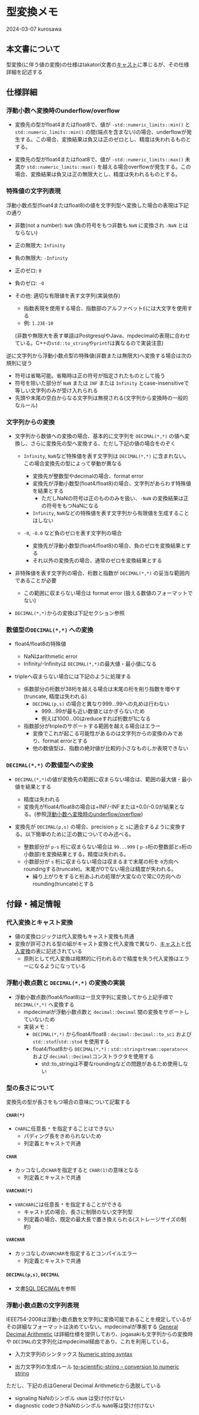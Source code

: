 # 型変換メモ

2024-03-07 kurosawa

## 本文書について

型変換(に伴う値の変換)の仕様はtakatori文書の[キャスト][キャスト]に準じるが、その仕様詳細を記述する

## 仕様詳細

### 浮動小数へ変換時のunderflow/overflow

  - 変換先の型がfloat4またはfloat8で、値が `-std::numeric_limits::min()` と `std::numeric_limits::min()` の間(端点を含まない)の場合、underflowが発生する。この場合、変換結果は負又は正のゼロとし、精度は失われるものとする。

  - 変換先の型がfloat4またはfloat8で、値が `-std::numeric_limits::max()` 未満か `std::numeric_limits::max()` を越える場合overflowが発生する。この場合、変換結果は負又は正の無限大とし、精度は失われるものとする。

### 特殊値の文字列表現

浮動小数点型(float4またはfloat8)の値を文字列型へ変換した場合の表現は下記の通り

  - 非数(not a number): `NaN`
    (負の符号をもつ非数も `NaN` に変換され `-NaN` とはならない)
  - 正の無限大: `Infinity`
  - 負の無限大: `-Infinity`
  - 正のゼロ: `0`
  - 負のゼロ: `-0`
  - その他: 適切な有限値を表す文字列(実装依存)
    - 指数表現を使用する場合、指数部のアルファベット`E`には大文字を使用する
    - 例: `1.23E-10`

    (非数や無限大を表す単語はPostgresqlやJava、mpdecimalの表現に合わせている。C++の`std::to_string`や`printf`は異なるので実装注意)

逆に文字列から浮動小数点型の特殊値(非数または無限大)へ変換する場合は次の規則に従う

  - 符号は省略可能。省略時は正の符号が指定されたものとして扱う
  - 符号を除いた部分が `NaN` または `INF` または `Infinity` とcase-insensitiveで等しい文字列のみが受け入れられる
  - 先頭や末尾の空白からなる文字列は無視される(文字列から変換時の一般的なルール)

### 文字列からの変換

  - 文字列から数値への変換の場合、基本的に文字列を `DECIMAL(*,*)` の値へ変換し、さらに変換先の型へ変換する、ただし下記の値の場合をのぞく

    - `Infinity`, `NaN`など特殊値を表す文字列は `DECIMAL(*,*)` に含まれない。この場合変換先の型によって挙動が異なる
      - 変換先が整数型やdecimalの場合、format error
      - 変換先が浮動小数型(float4/float8)の場合、文字列があらわす特殊値を結果とする
        - ただしNaNの符号は正のもののみを扱い、`-NaN` の変換結果は正の符号をもつNaNになる
      - `Infinity`, `NaN`などの特殊値を表す文字列から有限値を生成することはしない

    - `-0`, `-0.0` など負のゼロを表す文字列の場合
      - 変換先が浮動小数型(float4/float8)の場合、負のゼロを変換結果とする
      - それ以外の変換先の場合、通常のゼロを変換結果とする

  - 非特殊値を表す文字列の場合、桁数と指数が `DECIMAL(*,*)` の妥当な範囲内であることが必要
    - この範囲に収まらない場合は format error (扱える数値のフォーマットでない)

  - `DECIMAL(*,*)`からの変換は下記セクション参照

### 数値型の`DECIMAL(*,*)` への変換

  - float4/float8の特殊値
    - NaNはarithmetic error
    - Infinity/-Infinityは `DECIMAL(*,*)`の最大値・最小値になる

  - tripleへ収まらない場合には下記のように処理する
    - 係数部分の桁数が38桁を越える場合は末尾の桁を削り指数を増やす(truncate, 精度は失われる)
      - `DECIMAL(p,s)` の場合と異なり999...99への丸めは行わない
        - 999...99が最も近い数値とはかぎらないため
        - 例えば1000...00はreduceすれば桁数が1になる
    - 指数部分がtripleのサポートする範囲を越える場合はエラー
      - 変換でこれが起こる可能性があるのは文字列からの変換のみであり、format errorとする
      - 他の数値型は、指数の絶対値が比較的小さなものしか表現できない

### `DECIMAL(*,*)` の数値型への変換

- `DECIMAL(*,*)`の値が変換先の範囲に収まらない場合は、範囲の最大値・最小値を結果とする
  - 精度は失われる
  - 変換先がfloat4/float8の場合は+INF/-INFまたは+0.0/-0.0が結果となる。(参照[浮動小数へ変換時のunderflow/overflow](浮動小数へ変換時のunderflow/overflow))

- 変換先が `DECIMAL(p,s)` の場合、precision `p` と `s`に適合するように変換する。以下簡単のために正の数についてのみ述べる。
  - 整数部分が `p-s` 桁に収まらない場合は `99...999` ( `p-s`桁の整数部と`s`桁の小数部)を変換結果とする。精度は失われる。
  - 小数部分が `s` 桁に収まらない場合は収まるまで末尾の桁を `0`方向へroundingする(truncate)。末尾が0でない場合は精度が失われる。
      - 繰り上がりをすると桁あふれの処理が大変なので常に0方向へのrounding(truncate)とする

## 付録・補足情報

### 代入変換とキャスト変換

  - 値の変換ロジックは代入変換もキャスト変換も共通
  - 変換が許可される型の組がキャスト変換と代入変換で異なり、[キャスト][キャスト]と[代入変換][代入変換]の表に記述されている
    - 原則として代入変換は暗黙的に行われるので精度を失う代入変換はエラーになるようになっている

### 浮動小数点数と `DECIMAL(*,*)` の変換の実装

  - 浮動小数点数(float4/float8)は一旦文字列に変換してから上記手順で `DECIMAL(*,*)` へ変換する
    - mpdecimalが浮動小数点数と `decimal::Decimal` 間の変換をサポートしていないため
    - 実装メモ：
      - `DECIMAL(*,*)` からfloat4/float8 : `decimal::Decimal::to_sci` および `std::stof`/`std::stod` を使用する
      - float4/float8から `DECIMAL(*,*)` : `std::stringstream::operator<<` および `decimal::Decimal`コンストラクタを使用する
        - std::to_stringは不要なroundingなどの問題があるため使用しない

### 型の長さについて

変換先の型が長さをもつ場合の意味について記載する

#### `CHAR(*)`

- `CHAR`に任意長 `*` を指定することはできない
  - パディング長をきめられないため
  - 列定義とキャストで共通

#### `CHAR`

- カッコなしの`CHAR`を指定すると `CHAR(1)`の意味となる
  - 列定義とキャストで共通

#### `VARCHAR(*)`

- `VARCHAR`には任意長 `*` を指定することができる
  - キャスト式の場合、長さに制限のない文字列型
  - 列定義の場合、既定の最大長で置き換えられる(ストレージサイズの制約)

#### `VARCHAR`

- カッコなしの`VARCHAR`を指定するとコンパイルエラー
  - 列定義とキャストで共通

#### `DECIMAL(p,s)`, `DECIMAL`

- 文書[SQL DECIMAL](decimal_impl.md)を参照

### 浮動小数点数の文字列表現

IEEE754-2008は浮動小数点数を文字列に変換可能であることを規定しているがその詳細なフォーマットは決めていない。mpdecimalが準拠する [General Decimal Arithmetic](https://www.speleotrove.com/decimal/) は詳細仕様を提供しており、jogasakiも文字列からの変換時や `DECIMAL`の文字列化はmpdecimal経由であり、これを利用している。

- 入力文字列のシンタックス
[Numeric string syntax](https://www.speleotrove.com/decimal/daconvs.html#refnumsyn)

- 出力文字列の生成ルール
[to-scientific-string – conversion to numeric string](https://speleotrove.com/decimal/daconvs.html#reftostr)

ただし、下記の点はGeneral Decimal Arithmeticから逸脱している

- signaling NaNのシンボル `sNaN` は受け付けない
- diagnostic codeつきNaNのシンボル `NaN0`等は受け付けない



[キャスト]: https://github.com/project-tsurugi/takatori/blob/master/docs/ja/scalar-expressions-and-types.md#%E3%82%AD%E3%83%A3%E3%82%B9%E3%83%88%E5%A4%89%E6%8F%9B

[代入変換]: https://github.com/project-tsurugi/takatori/blob/master/docs/ja/scalar-expressions-and-types.md#%E4%BB%A3%E5%85%A5%E5%A4%89%E6%8F%9B
